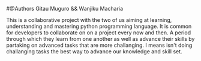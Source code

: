 #@Authors Gitau Muguro && Wanjiku Macharia

This is a collaborative project with the two of us aiming at learning, understanding and mastering
python programming language. It is common for developers to collaborate on on a project every now
and then. A period through which they learn from one another as well as advance their skills by
partaking on advanced tasks that are more challanging. I means isn't doing challanging tasks the
best way to advance our knowledge and skill set.
